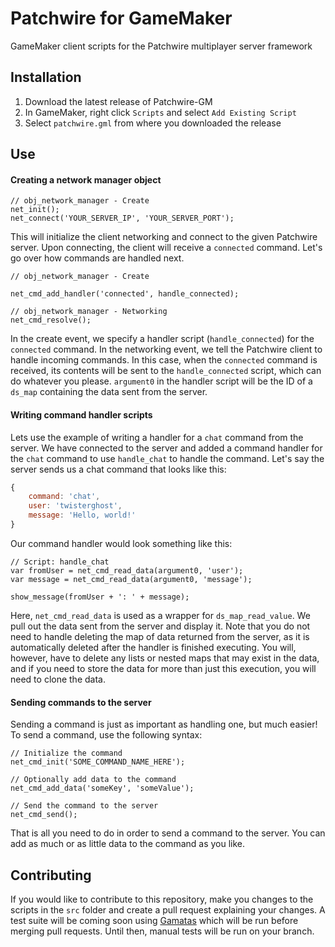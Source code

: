 # Patchwire for GameMaker
GameMaker client scripts for the Patchwire multiplayer server framework

## Installation

1. Download the latest release of Patchwire-GM 
2. In GameMaker, right click `Scripts` and select `Add Existing Script`
3. Select `patchwire.gml` from where you downloaded the release

## Use

#### Creating a network manager object

```GML
// obj_network_manager - Create
net_init();
net_connect('YOUR_SERVER_IP', 'YOUR_SERVER_PORT');
```

This will initialize the client networking and connect to the given Patchwire server. Upon connecting, the client will receive a `connected` command. Let's go over how commands are handled next.

```GML
// obj_network_manager - Create

net_cmd_add_handler('connected', handle_connected); 
```

```GML
// obj_network_manager - Networking
net_cmd_resolve();
```

In the create event, we specify a handler script (`handle_connected`) for the `connected` command. In the networking event, we tell the Patchwire client to handle incoming commands. In this case, when the `connected` command is received, its contents will be sent to the `handle_connected` script, which can do whatever you please. `argument0` in the handler script will be the ID of a `ds_map` containing the data sent from the server.

#### Writing command handler scripts

Lets use the example of writing a handler for a `chat` command from the server. We have connected to the server and added a command handler for the `chat` command to use `handle_chat` to handle the command. Let's say the server sends us a chat command that looks like this:

```JavaScript
{
    command: 'chat',
    user: 'twisterghost',
    message: 'Hello, world!'
}
```

Our command handler would look something like this:

```GML
// Script: handle_chat
var fromUser = net_cmd_read_data(argument0, 'user');
var message = net_cmd_read_data(argument0, 'message');

show_message(fromUser + ': ' + message);
```

Here, `net_cmd_read_data` is used as a wrapper for `ds_map_read_value`. We pull out the data sent from the server and display it. Note that you do not need to handle deleting the map of data returned from the server, as it is automatically deleted after the handler is finished executing. You will, however, have to delete any lists or nested maps that may exist in the data, and if you need to store the data for more than just this execution, you will need to clone the data.

#### Sending commands to the server

Sending a command is just as important as handling one, but much easier! To send a command, use the following syntax:

```GML
// Initialize the command
net_cmd_init('SOME_COMMAND_NAME_HERE');

// Optionally add data to the command
net_cmd_add_data('someKey', 'someValue');

// Send the command to the server
net_cmd_send();
```

That is all you need to do in order to send a command to the server. You can add as much or as little data to the command as you like.

## Contributing

If you would like to contribute to this repository, make you changes to the scripts in the `src` folder and create a pull request explaining your changes. A test suite will be coming soon using [Gamatas](https://github.com/twisterghost/gamatas) which will be run before merging pull requests. Until then, manual tests will be run on your branch.
